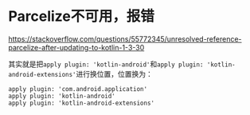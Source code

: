 # Parcelize不可用，报错

https://stackoverflow.com/questions/55772345/unresolved-reference-parcelize-after-updating-to-kotlin-1-3-30

其实就是把`apply plugin: 'kotlin-android'`和`apply plugin: 'kotlin-android-extensions'`进行换位置，位置换为：

```
apply plugin: 'com.android.application'
apply plugin: 'kotlin-android'
apply plugin: 'kotlin-android-extensions'
```